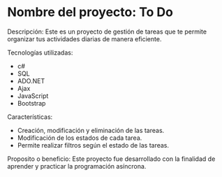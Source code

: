 # Nombre del proyecto: To Do

Descripción:
Este es un proyecto de gestión de tareas que te permite organizar tus actividades diarias de manera eficiente.

Tecnologías utilizadas:
- c#
- SQL
- ADO.NET
- Ajax
- JavaScript
- Bootstrap

Características:
- Creación, modificación y eliminación de las tareas.
- Modificación de los estados de cada tarea.
- Permite realizar filtros según el estado de las tareas.

Proposito o beneficio:
Este proyecto fue desarrollado con la finalidad de aprender y practicar la programación asíncrona.
